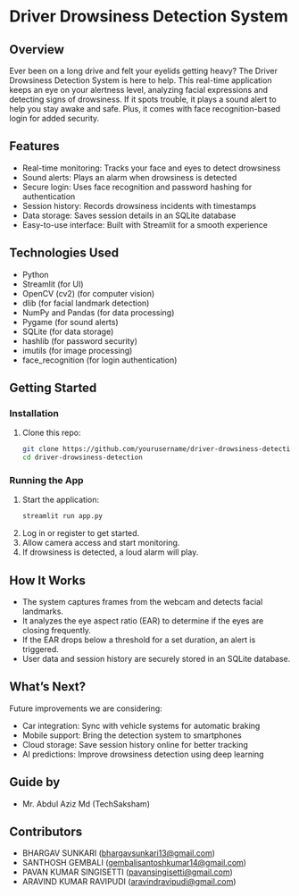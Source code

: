 # Driver Drowsiness Detection System

## Overview
Ever been on a long drive and felt your eyelids getting heavy? The Driver Drowsiness Detection System is here to help. This real-time application keeps an eye on your alertness level, analyzing facial expressions and detecting signs of drowsiness. If it spots trouble, it plays a sound alert to help you stay awake and safe. Plus, it comes with face recognition-based login for added security.

## Features
- Real-time monitoring: Tracks your face and eyes to detect drowsiness
- Sound alerts: Plays an alarm when drowsiness is detected
- Secure login: Uses face recognition and password hashing for authentication
- Session history: Records drowsiness incidents with timestamps
- Data storage: Saves session details in an SQLite database
- Easy-to-use interface: Built with Streamlit for a smooth experience

## Technologies Used
- Python
- Streamlit (for UI)
- OpenCV (cv2) (for computer vision)
- dlib (for facial landmark detection)
- NumPy and Pandas (for data processing)
- Pygame (for sound alerts)
- SQLite (for data storage)
- hashlib (for password security)
- imutils (for image processing)
- face_recognition (for login authentication)

## Getting Started
### Installation
1. Clone this repo:
   ```bash
   git clone https://github.com/yourusername/driver-drowsiness-detection.git
   cd driver-drowsiness-detection
   ```
### Running the App
1. Start the application:
   ```bash
   streamlit run app.py
   ```
2. Log in or register to get started.
3. Allow camera access and start monitoring.
4. If drowsiness is detected, a loud alarm will play.
   
## How It Works
- The system captures frames from the webcam and detects facial landmarks.
- It analyzes the eye aspect ratio (EAR) to determine if the eyes are closing frequently.
- If the EAR drops below a threshold for a set duration, an alert is triggered.
- User data and session history are securely stored in an SQLite database.

## What’s Next?
Future improvements we are considering:
- Car integration: Sync with vehicle systems for automatic braking
- Mobile support: Bring the detection system to smartphones
- Cloud storage: Save session history online for better tracking
- AI predictions: Improve drowsiness detection using deep learning
  
## Guide by
- Mr. Abdul Aziz Md (TechSaksham)

## Contributors
- BHARGAV SUNKARI (bhargavsunkari13@gmail.com)
- SANTHOSH GEMBALI (gembalisantoshkumar14@gmail.com)
- PAVAN KUMAR SINGISETTI (pavansingisetti@gmail.com)
- ARAVIND KUMAR RAVIPUDI (aravindravipudi@gmail.com)

